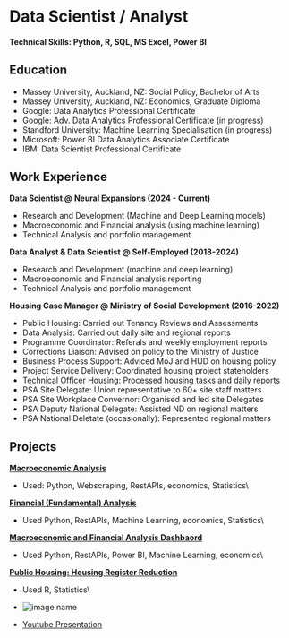 # Data Scientist / Analyst
#### Technical Skills: Python, R, SQL, MS Excel, Power BI

## Education
- Massey University, Auckland, NZ: Social Policy, Bachelor of Arts
- Massey University, Auckland, NZ: Economics, Graduate Diploma
- Google: Data Analytics Professional Certificate
- Google: Adv. Data Analytics Professional Certificate (in progress)
- Standford University: Machine Learning Specialisation (in progress)
- Microsoft: Power BI Data Analytics Associate Certificate
- IBM: Data Scientist Professional Certificate

## Work Experience
**Data Scientist @ Neural Expansions (2024 - Current)**
- Research and Development (Machine and Deep Learning models)
- Macroeconomic and Financial analysis (using machine learning)
- Technical Analysis and portfolio management
  
**Data Analyst & Data Scientist @ Self-Employed (2018-2024)**
- Research and Development (machine and deep learning)
- Macroeconomic and Financial analysis reporting
- Technical Analysis and portfolio management
  
**Housing Case Manager @ Ministry of Social Development (2016-2022)**
- Public Housing: Carried out Tenancy Reviews and Assessments
- Data Analysis: Carried out daily site and regional reports
- Programme Coordinator: Referals and weekly employment reports
- Corrections Liaison: Advised on policy to the Ministry of Justice
- Business Process Support: Adviced MoJ and HUD on housing policy
- Project Service Delivery: Coordinated housing project stateholders
- Technical Officer Housing: Processed housing tasks and daily reports
- PSA Site Delegate: Union representative to 60+ site staff matters
- PSA Site Workplace Convernor: Organised and led site Delegates
- PSA Deputy National Delegate: Assisted ND on regional matters
- PSA National Deletate (occasionally): Represented regional matters

## Projects
**[Macroeconomic Analysis](link)**
- Used: Python, Webscraping, RestAPIs, economics, Statistics\

**[Financial (Fundamental) Analysis](Link)**
- Used Python, RestAPIs, Machine Learning, economics, Statistics\
  
**[Macroeconomic and Financial Analysis Dashbaord]()**
- Used Python, RestAPIs, Power BI, Machine Learning, economics\
  
**[Public Housing: Housing Register Reduction]()**
- Used R, Statistics\
  
- ![image name](image.jpg)
- [Youtube Presentation](https://www.youtube.com/link)

